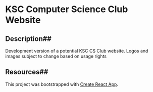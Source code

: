 # KSC Computer Science Club Website

## Description##
Development version of a potential KSC CS Club website. Logos and images subject to change based on usage rights

## Resources##
This project was bootstrapped with [Create React App](https://github.com/facebook/create-react-app).
